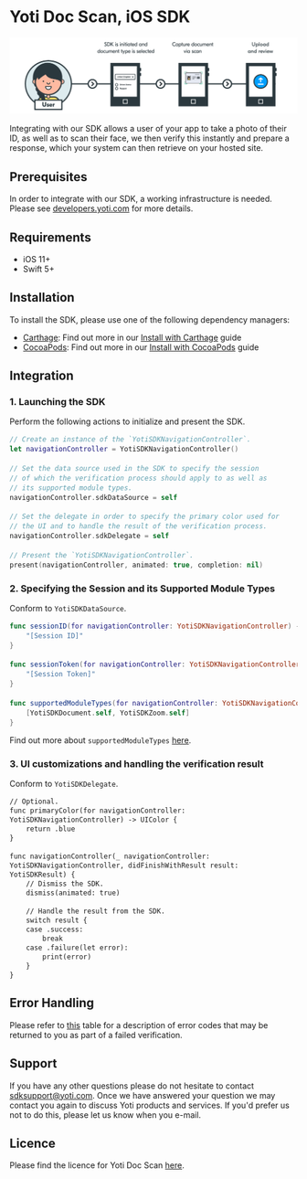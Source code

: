 # Yoti Doc Scan, iOS SDK

![Illustration](./Illustration.png)

Integrating with our SDK allows a user of your app to take a photo of their ID, as well as to scan their face, we then verify this instantly and prepare a response, which your system can then retrieve on your hosted site.

## Prerequisites
In order to integrate with our SDK, a working infrastructure is needed.
Please see [developers.yoti.com](https://developers.yoti.com/yoti-doc-scan/yoti-doc-scan-integration-introduction) for more details.

## Requirements
- iOS 11+
- Swift 5+

## Installation
To install the SDK, please use one of the following dependency managers:
- [Carthage](https://github.com/carthage/carthage): Find out more in our [Install with Carthage](https://) guide
- [CocoaPods](https://cocoapods.org): Find out more in our [Install with CocoaPods](https://) guide

## Integration

### 1. Launching the SDK
Perform the following actions to initialize and present the SDK.
```swift
// Create an instance of the `YotiSDKNavigationController`.
let navigationController = YotiSDKNavigationController()

// Set the data source used in the SDK to specify the session
// of which the verification process should apply to as well as
// its supported module types.
navigationController.sdkDataSource = self

// Set the delegate in order to specify the primary color used for
// the UI and to handle the result of the verification process.
navigationController.sdkDelegate = self

// Present the `YotiSDKNavigationController`.
present(navigationController, animated: true, completion: nil)
```

### 2. Specifying the Session and its Supported Module Types
Conform to `YotiSDKDataSource`.
```swift
func sessionID(for navigationController: YotiSDKNavigationController) -> String {
    "[Session ID]"
}

func sessionToken(for navigationController: YotiSDKNavigationController) -> String {
    "[Session Token]"
}

func supportedModuleTypes(for navigationController: YotiSDKNavigationController) -> [YotiSDKModule.Type] {
    [YotiSDKDocument.self, YotiSDKZoom.self]
}
```
Find out more about `supportedModuleTypes` [here](https://).

### 3. UI customizations and handling the verification result
Conform to `YotiSDKDelegate`.
```swifts
// Optional.
func primaryColor(for navigationController: YotiSDKNavigationController) -> UIColor {
    return .blue
}

func navigationController(_ navigationController: YotiSDKNavigationController, didFinishWithResult result: YotiSDKResult) {
    // Dismiss the SDK.
    dismiss(animated: true)

    // Handle the result from the SDK.
    switch result {
    case .success:
        break
    case .failure(let error):
        print(error)
    }
}
```

## Error Handling
Please refer to [this](https://) table for a description of error codes that may be returned to you as part of a failed verification.

## Support
If you have any other questions please do not hesitate to contact sdksupport@yoti.com.
Once we have answered your question we may contact you again to discuss Yoti products and services. If you'd prefer us not to do this, please let us know when you e-mail.

## Licence
Please find the licence for Yoti Doc Scan [here](https://www.yoti.com/wp-content/uploads/2019/08/Yoti-Doc-Scan-SDK-Terms.pdf).
